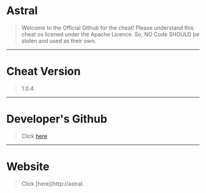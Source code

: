 # Astral

> Welcome to the Official Github for the cheat! 
> Please understand this cheat os licened under the Apache Licence. So, NO Code SHOULD be stolen and used as their own.

______________________________________

# Cheat Version
> 1.0.4

______________________________________

# Developer's Github
> Click [here](https://github.com/astroexe)

______________________________________

# Website
> Click [here](http://astral.
